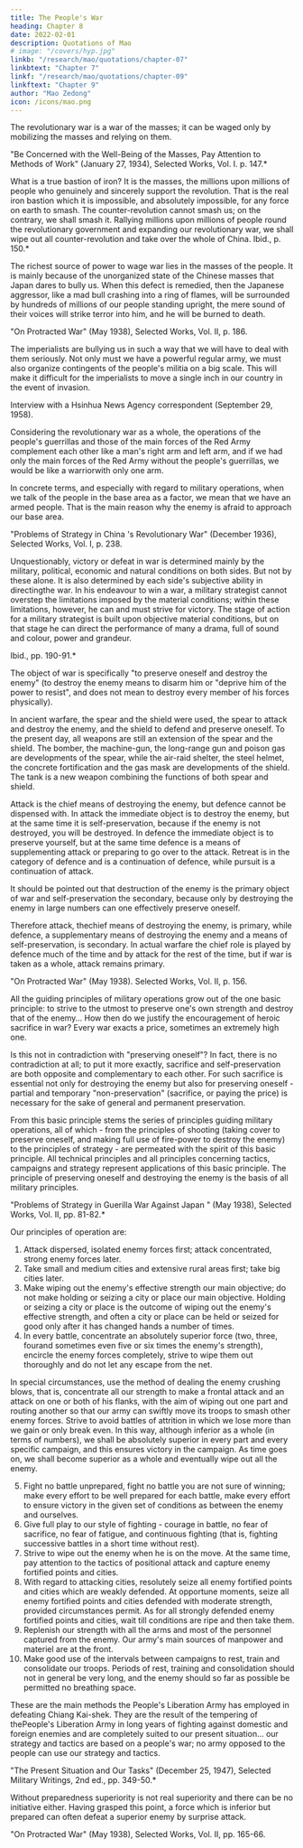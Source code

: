 ```yaml
---
title: The People's War
heading: Chapter 8
date: 2022-02-01
description: Quotations of Mao
# image: "/covers/hyp.jpg"
linkb: "/research/mao/quotations/chapter-07"
linkbtext: "Chapter 7"
linkf: "/research/mao/quotations/chapter-09"
linkftext: "Chapter 9"
author: "Mao Zedong"
icon: /icons/mao.png
---
```



The revolutionary war is a war of the masses; it can be waged only by mobilizing the masses and relying on them.

"Be Concerned with the Well-Being of the Masses, Pay Attention to Methods of
Work" (January 27, 1934), Selected Works, Vol. I. p. 147.*

What is a true bastion of iron? It is the masses, the millions upon millions of people who genuinely and sincerely support the revolution. That is the real iron bastion which it is impossible, and absolutely impossible, for any force on earth to smash. The counter-revolution cannot smash us; on the contrary, we shall smash it. Rallying millions upon millions of people round the revolutionary government and expanding our revolutionary war, we shall
wipe out all counter-revolution and take over the whole of China.
Ibid., p. 150.*

The richest source of power to wage war lies in the masses of the people. It is
mainly because of the unorganized state of the Chinese masses that Japan
dares to bully us. When this defect is remedied, then the Japanese aggressor,
like a mad bull crashing into a ring of flames, will be surrounded by hundreds
of millions of our people standing upright, the mere sound of their voices will
strike terror into him, and he will be burned to death.

"On Protracted War" (May 1938), Selected Works, Vol. II, p. 186.

The imperialists are bullying us in such a way that we will have to deal with them seriously. Not only must we have a powerful regular army, we must also organize contingents of the people's militia on a big scale. This will make it difficult for the imperialists to move a single inch in our country in the event of invasion.

Interview with a Hsinhua News Agency correspondent (September 29, 1958).

Considering the revolutionary war as a whole, the operations of the people's guerrillas and those of the main forces of the Red Army complement each other like a man's right arm and left arm, and if we had only the main forces of the Red Army without the people's guerrillas, we would be like a warriorwith only one arm. 

In concrete terms, and especially with regard to military operations, when we talk of the people in the base area as a factor, we mean that we have an armed people. That is the main reason why the enemy is afraid to approach our base area.

"Problems of Strategy in China 's Revolutionary War" (December 1936), Selected
Works, Vol. I, p. 238.

Unquestionably, victory or defeat in war is determined mainly by the military, political, economic and natural conditions on both sides. But not by these alone. It is also determined by each side's subjective ability in directingthe war. In his endeavour to win a war, a military strategist cannot overstep the limitations imposed by the material conditions; within these limitations, however, he can and must strive for victory. The stage of action for a military
strategist is built upon objective material conditions, but on that stage he can direct the performance of many a drama, full of sound and colour, power and grandeur.

Ibid., pp. 190-91.*

The object of war is specifically "to preserve oneself and destroy the enemy" (to destroy the enemy means to disarm him or "deprive him of the power to resist", and does not mean to destroy every member of his forces physically).

In ancient warfare, the spear and the shield were used, the spear to attack and destroy the enemy, and the shield to defend and preserve oneself. To the present day, all weapons are still an extension of the spear and the shield. The bomber, the machine-gun, the long-range gun and poison gas are developments of the spear, while the air-raid shelter, the steel helmet, the
concrete fortification and the gas mask are developments of the shield. The
tank is a new weapon combining the functions of both spear and shield.

Attack is the chief means of destroying the enemy, but defence cannot be dispensed with. In attack the immediate object is to destroy the enemy, but at the same time it is self-preservation, because if the enemy is not destroyed, you will be destroyed. In defence the immediate object is to preserve yourself, but at the same time defence is a means of supplementing attack or preparing to go over to the attack. Retreat is in the category of defence and is a continuation of defence, while pursuit is a continuation of attack. 

It should be pointed out that destruction of the enemy is the primary object of war and self-preservation the secondary, because only by destroying the enemy in large numbers can one effectively preserve oneself. 

Therefore attack, thechief means of destroying the enemy, is primary, while defence, a supplementary means of destroying the enemy and a means of self-preservation, is secondary. In actual warfare the chief role is played by defence much of the time and by attack for the rest of the time, but if war is taken as a whole, attack remains primary.

"On Protracted War" (May 1938). Selected Works, Vol. II, p. 156.

All the guiding principles of military operations grow out of the one basic principle: to strive to the utmost to preserve one's own strength and destroy that of the enemy… How then do we justify the encouragement of heroic sacrifice in war? Every war exacts a price, sometimes an extremely high one. 

Is this not in contradiction with "preserving oneself"? In fact, there is no contradiction at all; to put it more exactly, sacrifice and self-preservation are both opposite and complementary to each other. For such sacrifice is essential not only for destroying the enemy but also for preserving oneself - partial and temporary "non-preservation" (sacrifice, or paying the price) is
necessary for the sake of general and permanent preservation. 

From this basic principle stems the series of principles guiding military operations, all of
which - from the principles of shooting (taking cover to preserve oneself, and
making full use of fire-power to destroy the enemy) to the principles of
strategy - are permeated with the spirit of this basic principle. All technical
principles and all principles concerning tactics, campaigns and strategy
represent applications of this basic principle. The principle of preserving
oneself and destroying the enemy is the basis of all military principles.

"Problems of Strategy in Guerilla War Against Japan " (May 1938), Selected Works, Vol. II, pp. 81-82.*

Our principles of operation are:
1. Attack dispersed, isolated enemy forces first; attack concentrated, strong
enemy forces later.
2. Take small and medium cities and extensive rural areas first; take big
cities later.
3. Make wiping out the enemy's effective strength our main objective; do not make holding or seizing a city or place our main objective. Holding or seizing a city or place is the outcome of wiping out the enemy's effective strength, and often a city or place can be held or seized for
good only after it has changed hands a number of times.
4. In every battle, concentrate an absolutely superior force (two, three, fourand sometimes even five or six times the enemy's strength), encircle the enemy forces completely, strive to wipe them out thoroughly and do not let any escape from the net. 

In special circumstances, use the method of dealing the enemy crushing blows, that is, concentrate all our strength to make a frontal attack and an attack on one or both of his flanks, with the aim of wiping out one part and routing another so that our army can swiftly move its troops to smash other enemy forces. Strive to avoid battles of attrition in which we lose more than we gain or only break even. In this way, although inferior as a whole (in terms of numbers), we shall be absolutely superior in every part and every specific campaign, and this ensures victory in the campaign. As time goes on, we shall become superior as a whole and eventually wipe out all the enemy.

5. Fight no battle unprepared, fight no battle you are not sure of winning; make every effort to be well prepared for each battle, make every effort to ensure victory in the given set of conditions as between the enemy and ourselves.
6. Give full play to our style of fighting - courage in battle, no fear of sacrifice, no fear of fatigue, and continuous fighting (that is, fighting successive battles in a short time without rest).
7. Strive to wipe out the enemy when he is on the move. At the same time, pay attention to the tactics of positional attack and capture enemy fortified points and cities.
8. With regard to attacking cities, resolutely seize all enemy fortified points
and cities which are weakly defended. At opportune moments, seize all
enemy fortified points and cities defended with moderate strength,
provided circumstances permit. As for all strongly defended enemy
fortified points and cities, wait till conditions are ripe and then take
them.
9. Replenish our strength with all the arms and most of the personnel
captured from the enemy. Our army's main sources of manpower and
materiel are at the front.
10. Make good use of the intervals between campaigns to rest, train and
consolidate our troops. Periods of rest, training and consolidation should
not in general be very long, and the enemy should so far as possible be
permitted no breathing space.

These are the main methods the People's Liberation Army has employed in
defeating Chiang Kai-shek. They are the result of the tempering of thePeople's Liberation Army in long years of fighting against domestic and foreign enemies and are completely suited to our present situation… our
strategy and tactics are based on a people's war; no army opposed to the
people can use our strategy and tactics.

"The Present Situation and Our Tasks" (December 25, 1947), Selected Military Writings, 2nd ed., pp. 349-50.*

Without preparedness superiority is not real superiority and there can be no initiative either. Having grasped this point, a force which is inferior but prepared can often defeat a superior enemy by surprise attack. 

"On Protracted War" (May 1938), Selected Works, Vol. II, pp. 165-66.


